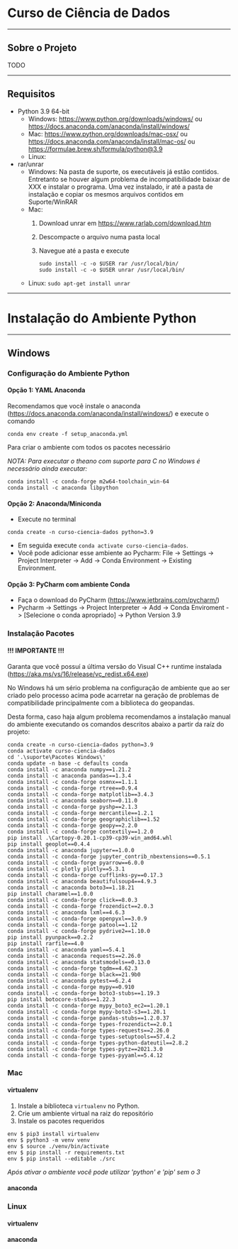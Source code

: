# Curso de Ciência de Dados

---
## Sobre o Projeto

TODO

---
## Requisitos
* Python 3.9 64-bit
  * Windows: https://www.python.org/downloads/windows/ ou https://docs.anaconda.com/anaconda/install/windows/
  * Mac: https://www.python.org/downloads/mac-osx/ ou https://docs.anaconda.com/anaconda/install/mac-os/ ou https://formulae.brew.sh/formula/python@3.9
  * Linux: 
* rar/unrar
  * Windows: Na pasta de suporte, os executáveis já estão contidos. 
Entretanto se houver algum problema de incompatibilidade baixar de XXX 
e instalar o programa. Uma vez instalado, ir até a pasta de instalação 
e copiar os mesmos arquivos contidos em Suporte/WinRAR
  * Mac:
    1. Download unrar em https://www.rarlab.com/download.htm
    2. Descompacte o arquivo numa pasta local
    3. Navegue até a pasta e execute 

           sudo install -c -o $USER rar /usr/local/bin/
           sudo install -c -o $USER unrar /usr/local/bin/
  * Linux: ```sudo apt-get install unrar```
---
  
# Instalação do Ambiente Python

---
## Windows

### Configuração do Ambiente Python

#### Opção 1: YAML Anaconda
Recomendamos que você instale o anaconda (https://docs.anaconda.com/anaconda/install/windows/)
e execute o comando
```
conda env create -f setup_anaconda.yml
```
Para criar o ambiente com todos os pacotes necessário

*NOTA: Para executar o theano com suporte para C no Windows é necessário ainda executar:*
```
conda install -c conda-forge m2w64-toolchain_win-64
conda install -c anaconda libpython
```

#### Opção 2: Anaconda/Miniconda
* Execute no terminal
```
conda create -n curso-ciencia-dados python=3.9
```
* Em seguida execute `conda activate curso-ciencia-dados`. 
* Você pode adicionar esse ambiente ao Pycharm:
File -> Settings -> Project Interpreter -> Add -> Conda Environment ->
Existing Environment.


#### Opção 3: PyCharm com ambiente Conda
* Faça o download do PyCharm (https://www.jetbrains.com/pycharm/)
* Pycharm -> Settings -> Project Interpreter -> Add -> Conda Enviroment
-> [Selecione o conda apropriado] -> Python Version 3.9



### Instalação Pacotes

#### !!! IMPORTANTE !!! ####
Garanta que você possuí a última versão do Visual C++ runtime instalada 
(https://aka.ms/vs/16/release/vc_redist.x64.exe)

No Windows há um sério problema na configuração de ambiente
que ao ser criado pelo processo acima pode acarretar na geração
de problemas de compatibilidade principalmente com a biblioteca 
do geopandas. 

Desta forma, caso haja algum problema recomendamos a instalação 
manual do ambiente executando os comandos descritos abaixo a 
partir da raíz do projeto:
```
conda create -n curso-ciencia-dados python=3.9
conda activate curso-ciencia-dados
cd '.\suporte\Pacotes Windows\'
conda update -n base -c defaults conda
conda install -c anaconda numpy==1.21.2
conda install -c anaconda pandas==1.3.4
conda install -c conda-forge osmnx==1.1.1
conda install -c conda-forge rtree==0.9.4
conda install -c conda-forge matplotlib==3.4.3
conda install -c anaconda seaborn==0.11.0
conda install -c conda-forge pyshp==2.1.3
conda install -c conda-forge mercantile==1.2.1
conda install -c conda-forge geographiclib==1.52
conda install -c conda-forge geopy==2.2.0
conda install -c conda-forge contextily==1.2.0
pip install .\Cartopy-0.20.1-cp39-cp39-win_amd64.whl
pip install geoplot==0.4.4
conda install -c anaconda jupyter==1.0.0
conda install -c conda-forge jupyter_contrib_nbextensions==0.5.1
conda install -c conda-forge pyarrow==6.0.0
conda install -c plotly plotly==5.3.1
conda install -c conda-forge cufflinks-py==0.17.3
conda install -c anaconda beautifulsoup4==4.9.3
conda install -c anaconda boto3==1.18.21
pip install charamel==1.0.0
conda install -c conda-forge click==8.0.3
conda install -c conda-forge frozendict==2.0.3
conda install -c anaconda lxml==4.6.3
conda install -c conda-forge openpyxl==3.0.9
conda install -c conda-forge patool==1.12
conda install -c conda-forge pydrive2==1.10.0
pip install pyunpack==0.2.2
pip install rarfile==4.0
conda install -c anaconda yaml==5.4.1
conda install -c anaconda requests==2.26.0
conda install -c anaconda statsmodels==0.13.0
conda install -c conda-forge tqdm==4.62.3
conda install -c conda-forge black==21.9b0
conda install -c anaconda pytest==6.2.4
conda install -c conda-forge mypy==0.910
conda install -c conda-forge boto3-stubs==1.19.3
pip install botocore-stubs==1.22.3
conda install -c conda-forge mypy_boto3_ec2==1.20.1
conda install -c conda-forge mypy-boto3-s3==1.20.1
conda install -c conda-forge pandas-stubs==1.2.0.37
conda install -c conda-forge types-frozendict==2.0.1
conda install -c conda-forge types-requests==2.26.0
conda install -c conda-forge types-setuptools==57.4.2
conda install -c conda-forge types-python-dateutil==2.8.2
conda install -c conda-forge types-pytz==2021.3.0
conda install -c conda-forge types-pyyaml==5.4.12
```

### Mac

#### virtualenv
1. Instale a biblioteca `virtualenv` no Python.
1. Crie um ambiente virtual na raiz do repositório
1. Instale os pacotes requeridos
```
env $ pip3 install virtualenv
env $ python3 -m venv venv
env $ source ./venv/bin/activate
env $ pip install -r requirements.txt
env $ pip install --editable ./src
```
*Após ativar o ambiente você pode utilizar 'python' e 'pip' sem o 3*

#### anaconda

### Linux

#### virtualenv

#### anaconda